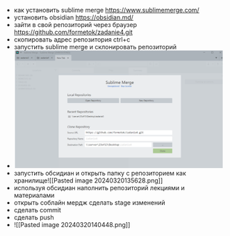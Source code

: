 - как установить sublime merge https://www.sublimemerge.com/
- установить obsidian https://obsidian.md/
- зайти в свой репозиторий через браузер https://github.com/formetok/zadanie4.git
- скопировать адрес репозитория ctrl+c
- запустить sublime merge и склонировать репозиторий
- ![](https://github.com/formetok/zadanie4/blob/main/Pasted%20image%2020240320135239.png)
- запустить обсидиан и открыть папку с репозиторием как хранилище![[Pasted image 20240320135628.png]]
- используя обсидиан наполнить репозиторий лекциями и материалами 
- открыть соблайн мердж сделать stage изменений 
- сделать commit
- сделать push
- ![[Pasted image 20240320140448.png]]

